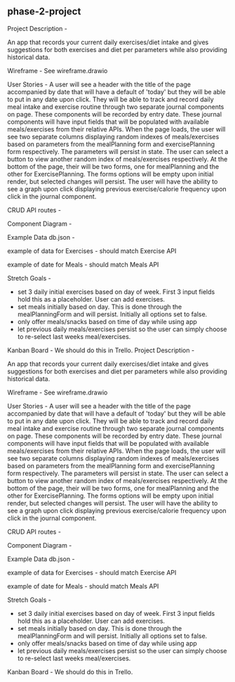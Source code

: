 ## phase-2-project

Project Description -

An app that records your current daily exercises/diet intake and gives suggestions for both exercises and diet per parameters while also providing historical data.

Wireframe - See wireframe.drawio

User Stories - A user will see a header with the title of the page accompanied by date that will have a default of 'today' but they will be able to put in any date upon click.  They will be able to track and record daily meal intake and exercise routine through two separate journal components on page.  These components will be recorded by entry date.  These journal components will have input fields that will be populated with available meals/exercises from their relative APIs.  When the page loads, the user will see two separate columns displaying random indexes of meals/exercises based on parameters from the mealPlanning form and exercisePlanning form respectively.  The parameters will persist in state.  The user can select a button to view another random index of meals/exercises respectively.  At the bottom of the page, their will be two forms, one for mealPlanning and the other for ExercisePlanning.    The forms options will be empty upon initial render, but selected changes will persist.   The user will have the ability to see a graph upon click displaying previous exercise/calorie frequency upon click in the journal component.   

CRUD API routes -


Component Diagram - 


Example Data db.json - 

example of data for Exercises - should match Exercise API

example of date for Meals - should match Meals API


Stretch Goals - 

- set 3 daily initial exercises based on day of week.  First 3 input fields hold this as a placeholder.   User can add exercises.   
- set meals initially based on day.  This is done through the mealPlanningForm and will persist.   Initially all options set to false.    
- only offer meals/snacks based on time of day while using app
- let previous daily meals/exercises persist so the user can simply choose to re-select last weeks meal/exercises.   


Kanban Board - We should do this in Trello.
Project Description -

An app that records your current daily exercises/diet intake and gives suggestions for both exercises and diet per parameters while also providing historical data.

Wireframe - See wireframe.drawio

User Stories - A user will see a header with the title of the page accompanied by date that will have a default of 'today' but they will be able to put in any date upon click.  They will be able to track and record daily meal intake and exercise routine through two separate journal components on page.  These components will be recorded by entry date.  These journal components will have input fields that will be populated with available meals/exercises from their relative APIs.  When the page loads, the user will see two separate columns displaying random indexes of meals/exercises based on parameters from the mealPlanning form and exercisePlanning form respectively.  The parameters will persist in state.  The user can select a button to view another random index of meals/exercises respectively.  At the bottom of the page, their will be two forms, one for mealPlanning and the other for ExercisePlanning.    The forms options will be empty upon initial render, but selected changes will persist.   The user will have the ability to see a graph upon click displaying previous exercise/calorie frequency upon click in the journal component.   

CRUD API routes -


Component Diagram - 


Example Data db.json - 

example of data for Exercises - should match Exercise API

example of date for Meals - should match Meals API


Stretch Goals - 

- set 3 daily initial exercises based on day of week.  First 3 input fields hold this as a placeholder.   User can add exercises.   
- set meals initially based on day.  This is done through the mealPlanningForm and will persist.   Initially all options set to false.    
- only offer meals/snacks based on time of day while using app
- let previous daily meals/exercises persist so the user can simply choose to re-select last weeks meal/exercises.   


Kanban Board - We should do this in Trello.
